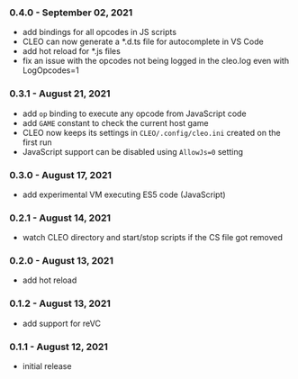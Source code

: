 ### 0.4.0 - September 02, 2021

- add bindings for all opcodes in JS scripts
- CLEO can now generate a \*.d.ts file for autocomplete in VS Code
- add hot reload for \*.js files
- fix an issue with the opcodes not being logged in the cleo.log even with LogOpcodes=1

### 0.3.1 - August 21, 2021

- add `op` binding to execute any opcode from JavaScript code
- add `GAME` constant to check the current host game
- CLEO now keeps its settings in `CLEO/.config/cleo.ini` created on the first run
- JavaScript support can be disabled using `AllowJs=0` setting

### 0.3.0 - August 17, 2021

- add experimental VM executing ES5 code (JavaScript)

### 0.2.1 - August 14, 2021

- watch CLEO directory and start/stop scripts if the CS file got removed

### 0.2.0 - August 13, 2021

- add hot reload

### 0.1.2 - August 13, 2021

- add support for reVC

### 0.1.1 - August 12, 2021

- initial release
